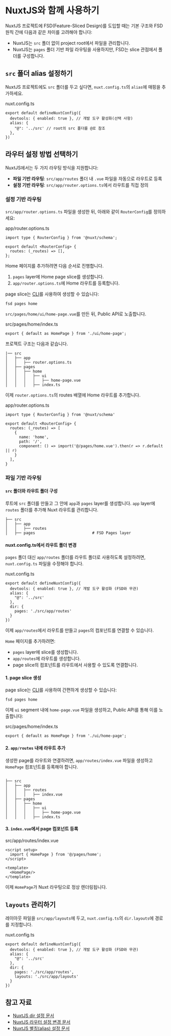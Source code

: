 # NuxtJS와 함께 사용하기

NuxtJS 프로젝트에 FSD(Feature-Sliced Design)를 도입할 때는 기본 구조와 FSD 원칙 간에 다음과 같은 차이를 고려해야 합니다:

* NuxtJS는 `src` 폴더 없이 project root에서 파일을 관리합니다.
* NuxtJS는 `pages` 폴더 기반 파일 라우팅을 사용하지만, FSD는 slice 관점에서 폴더를 구성합니다.

## `src` 폴더 alias 설정하기[​](#src-폴더-alias-설정하기 "해당 헤딩으로 이동")

NuxtJS 프로젝트에도 `src` 폴더를 두고 싶다면, `nuxt.config.ts`의 `alias`에 매핑을 추가하세요.

nuxt.config.ts

```
export default defineNuxtConfig({
  devtools: { enabled: true }, // 개발 도구 활성화(선택 사항)
  alias: {
    "@": '../src' // root의 src 폴더를 @로 참조
  },
})
```

## 라우터 설정 방법 선택하기[​](#라우터-설정-방법-선택하기 "해당 헤딩으로 이동")

NuxtJS에서는 두 가지 라우팅 방식을 지원합니다:

* **파일 기반 라우팅**: `src/app/routes` 폴더 내 `.vue` 파일을 자동으로 라우트로 등록
* **설정 기반 라우팅**: `src/app/router.options.ts`에서 라우트를 직접 정의

### 설정 기반 라우팅[​](#설정-기반-라우팅 "해당 헤딩으로 이동")

`src/app/router.options.ts` 파일을 생성한 뒤, 아래와 같이 `RouterConfig`를 정의하세요:

app/router.options.ts

```
import type { RouterConfig } from '@nuxt/schema';

export default <RouterConfig> {
  routes: (_routes) => [],
};
```

Home 페이지를 추가하려면 다음 순서로 진행합니다.

1. `pages` layer에 Home page slice를 생성합니다.
2. `app/router.options.ts`에 Home 라우트를 등록합니다.

page slice는 [CLI](https://github.com/feature-sliced/cli)를 사용하여 생성할 수 있습니다:

```
fsd pages home
```

`src/pages/home/ui/home-page.vue`를 만든 뒤, Public API로 노출합니다.

src/pages/home/index.ts

```
export { default as HomePage } from './ui/home-page';
```

프로젝트 구조는 다음과 같습니다.

```
|── src
│   ├── app
│   │   ├── router.options.ts
│   ├── pages
│   │   ├── home
│   │   │   ├── ui
│   │   │   │   ├── home-page.vue
│   │   │   ├── index.ts
```

이제 `router.options.ts`의 routes 배열에 Home 라우트를 추가합니다.

app/router.options.ts

```
import type { RouterConfig } from '@nuxt/schema'

export default <RouterConfig> {
  routes: (_routes) => [
    {
      name: 'home',
      path: '/',
      component: () => import('@/pages/home.vue').then(r => r.default || r)
    }
  ],
}
```

### 파일 기반 라우팅[​](#파일-기반-라우팅 "해당 헤딩으로 이동")

#### `src` 폴더와 라우트 폴더 구성[​](#src-폴더와-라우트-폴더-구성 "해당 헤딩으로 이동")

루트에 `src` 폴더를 만들고 그 안에 `app`과 `pages` layer를 생성합니다. `app` layer에 `routes` 폴더를 추가해 Nuxt 라우트를 관리합니다.

```
├── src
│   ├── app
│   │   ├── routes
│   ├── pages                         # FSD Pages layer
```

#### nuxt.config.ts에서 라우트 폴더 변경[​](#nuxtconfigts에서-라우트-폴더-변경 "해당 헤딩으로 이동")

`pages` 폴더 대신 `app/routes` 폴더를 라우트 폴더로 사용하도록 설정하려면, `nuxt.config.ts` 파일을 수정해야 합니다.

nuxt.config.ts

```
export default defineNuxtConfig({
  devtools: { enabled: true }, // 개발 도구 활성화 (FSD와 무관)
  alias: {
    "@": '../src'
  },
  dir: {
    pages: './src/app/routes'
  }
})
```

이제 `app/routes`에서 라우트를 만들고 `pages`의 컴포넌트를 연결할 수 있습니다.

`Home` 페이지를 추가하려면:

* `pages` layer에 slice를 생성합니다.
* `app/routes`에 라우트를 생성합니다.
* page slice의 컴포넌트를 라우트에서 사용할 수 있도록 연결합니다.

#### 1. page slice 생성[​](#1-page-slice-생성 "해당 헤딩으로 이동")

page slice는 [CLI](https://github.com/feature-sliced/cli)를 사용하여 간편하게 생성할 수 있습니다:

```
fsd pages home
```

이제 `ui` segment 내에 `home-page.vue` 파일을 생성하고, Public API를 통해 이를 노출합니다:

src/pages/home/index.ts

```
export { default as HomePage } from './ui/home-page';
```

#### 2. `app/routes` 내에 라우트 추가[​](#2-approutes-내에-라우트-추가 "해당 헤딩으로 이동")

생성한 page를 라우트와 연결하려면, `app/routes/index.vue` 파일을 생성하고 `HomePage` 컴포넌트를 등록해야 합니다.

```

├── src
│   ├── app
│   │   ├── routes
│   │   │   ├── index.vue
│   ├── pages
│   │   ├── home
│   │   │   ├── ui
│   │   │   │   ├── home-page.vue
│   │   │   ├── index.ts
```

#### 3. `index.vue`에서 page 컴포넌트 등록[​](#3-indexvue에서-page-컴포넌트-등록 "해당 헤딩으로 이동")

src/app/routes/index.vue

```
<script setup>
  import { HomePage } from '@/pages/home';
</script>

<template>
  <HomePage/>
</template>
```

이제 `HomePage`가 Nuxt 라우팅으로 정상 렌더링됩니다.

## `layouts` 관리하기[​](#layouts-관리하기 "해당 헤딩으로 이동")

레이아웃 파일을 `src/app/layouts`에 두고, `nuxt.config.ts`의 `dir.layouts`에 경로를 지정합니다.

nuxt.config.ts

```
export default defineNuxtConfig({
  devtools: { enabled: true }, // 개발 도구 활성화 (FSD와 무관)
  alias: {
    "@": '../src'
  },
  dir: {
    pages: './src/app/routes',
    layouts: './src/app/layouts'
  }
})
```

## 참고 자료[​](#참고-자료 "해당 헤딩으로 이동")

* [NuxtJS dir 설정 문서](https://nuxt.com/docs/api/nuxt-config#dir)
* [NuxtJS 라우터 설정 변경 문서](https://nuxt.com/docs/guide/recipes/custom-routing#router-config)
* [NuxtJS 별칭(alias) 설정 문서](https://nuxt.com/docs/api/nuxt-config#alias)
